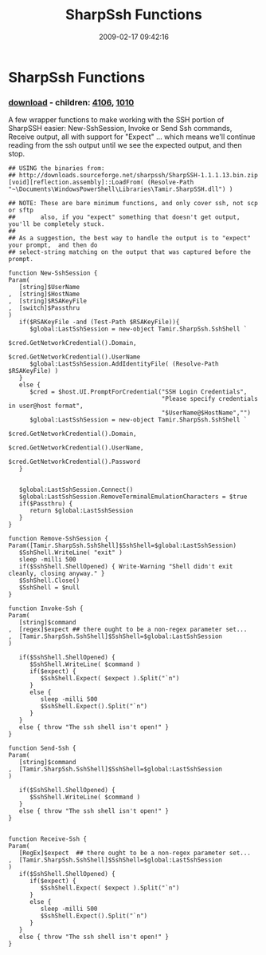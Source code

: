 ﻿---
pid:            877
poster:         Joel Bennett
title:          SharpSsh Functions
date:           2009-02-17 09:42:16
format:         posh
parent:         0
parent:         0
children:       4106,1010
---

# SharpSsh Functions

### [download](877.ps1) - children: [4106](4106.md), [1010](1010.md)

A few wrapper functions to make working with the SSH portion of SharpSSH easier: New-SshSession, Invoke or Send Ssh commands, Receive output, all with support for "Expect" ... which means we'll continue reading from the ssh output until we see the expected output, and then stop.

```posh
## USING the binaries from:
## http://downloads.sourceforge.net/sharpssh/SharpSSH-1.1.1.13.bin.zip
[void][reflection.assembly]::LoadFrom( (Resolve-Path "~\Documents\WindowsPowerShell\Libraries\Tamir.SharpSSH.dll") )

## NOTE: These are bare minimum functions, and only cover ssh, not scp or sftp
##       also, if you "expect" something that doesn't get output, you'll be completely stuck.
##
## As a suggestion, the best way to handle the output is to "expect" your prompt,  and then do 
## select-string matching on the output that was captured before the prompt.

function New-SshSession {
Param(
   [string]$UserName
,  [string]$HostName
,  [string]$RSAKeyFile
,  [switch]$Passthru
)
   if($RSAKeyFile -and (Test-Path $RSAKeyFile)){
      $global:LastSshSession = new-object Tamir.SharpSsh.SshShell `
                                          $cred.GetNetworkCredential().Domain, 
                                          $cred.GetNetworkCredential().UserName
      $global:LastSshSession.AddIdentityFile( (Resolve-Path $RSAKeyFile) )
   }
   else {
      $cred = $host.UI.PromptForCredential("SSH Login Credentials",
                                           "Please specify credentials in user@host format",
                                           "$UserName@$HostName","")
      $global:LastSshSession = new-object Tamir.SharpSsh.SshShell `
                                          $cred.GetNetworkCredential().Domain, 
                                          $cred.GetNetworkCredential().UserName,
                                          $cred.GetNetworkCredential().Password
   }


   $global:LastSshSession.Connect()
   $global:LastSshSession.RemoveTerminalEmulationCharacters = $true
   if($Passthru) {
      return $global:LastSshSession
   }
}

function Remove-SshSession {
Param([Tamir.SharpSsh.SshShell]$SshShell=$global:LastSshSession)
   $SshShell.WriteLine( "exit" )
   sleep -milli 500
   if($SshShell.ShellOpened) { Write-Warning "Shell didn't exit cleanly, closing anyway." }
   $SshShell.Close()
   $SshShell = $null
}

function Invoke-Ssh {
Param(
   [string]$command
,  [regex]$expect ## there ought to be a non-regex parameter set...
,  [Tamir.SharpSsh.SshShell]$SshShell=$global:LastSshSession
)

   if($SshShell.ShellOpened) {
      $SshShell.WriteLine( $command )
      if($expect) {
         $SshShell.Expect( $expect ).Split("`n")
      }
      else {
         sleep -milli 500
         $SshShell.Expect().Split("`n")
      }
   }
   else { throw "The ssh shell isn't open!" } 
}

function Send-Ssh {
Param(
   [string]$command
,  [Tamir.SharpSsh.SshShell]$SshShell=$global:LastSshSession
)

   if($SshShell.ShellOpened) {
      $SshShell.WriteLine( $command )
   }
   else { throw "The ssh shell isn't open!" } 
}


function Receive-Ssh {
Param(
   [RegEx]$expect  ## there ought to be a non-regex parameter set...
,  [Tamir.SharpSsh.SshShell]$SshShell=$global:LastSshSession
)
   if($SshShell.ShellOpened) {
      if($expect) {
         $SshShell.Expect( $expect ).Split("`n")
      }
      else {
         sleep -milli 500
         $SshShell.Expect().Split("`n")
      }
   }
   else { throw "The ssh shell isn't open!" } 
}

```
